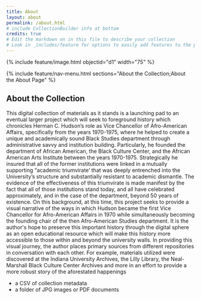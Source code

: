 ```yaml
---
title: About
layout: about
permalink: /about.html
# include CollectionBuilder info at bottom
credits: true
# Edit the markdown on in this file to describe your collection
# Look in _includes/feature for options to easily add features to the page
---
```


{% include feature/image.html objectid="d1" width="75" %}

{% include feature/nav-menu.html sections="About the Collection;About the About Page" %}

## About the Collection

This digital collection of materials as it stands is a launching pad to an eventual larger project which will seek to foreground history which chronicles Herman C. Hudson’s role as Vice Chancellor of Afro-American Affairs, specifically from the years 1970-1975, where he helped to create a unique and academically sound Black Studies department through administrative savvy and institution building. Particularly, he founded the department of African American, the Black Culture Center, and the African American Arts Institute between the years 1970-1975. Strategically he insured that all of the former institutions were linked in a mutually supporting “academic triumvirate’ that was deeply entrenched into the University’s structure and substantially resistant to academic dismantle. The evidence of the effectiveness of this triumvirate is made manifest by the fact that all of those institutions stand today, and all have celebrated approximately, and in the case of the department, beyond 50 years of existence. On this background, at this time, this project seeks to provide a visual narrative of the ways in which Hudson became the first Vice Chancellor for Afro-American Affairs in 1970 while simultaneously becoming the founding chair of the then Afro-American Studies department. It is the author's hope to preserve this important history through the digital sphere as an open educational resource which will make this history more accessible to those within and beyond the university walls. In providing this visual journey, the author places primary sources from different repositories in conversation with each other. For example, materials utilized were discovered at the Indiana University Archives, the Lilly Library, the Neal-Marshall Black Culture Center Archives and more in an effort to provide a more robust story of the aforestated happenings
- a CSV of collection metadata
- a folder of JPG images or PDF documents

